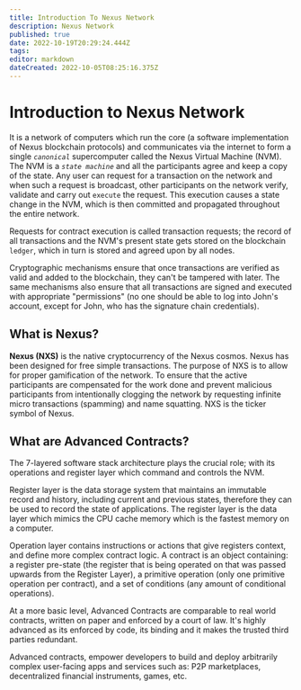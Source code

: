 ```yaml
---
title: Introduction To Nexus Network
description: Nexus Network
published: true
date: 2022-10-19T20:29:24.444Z
tags: 
editor: markdown
dateCreated: 2022-10-05T08:25:16.375Z
---
```


# Introduction to Nexus Network

It is a network of computers which run the core (a software implementation of Nexus blockchain protocols) and communicates via the internet to form a single _`canonical`_ supercomputer called the Nexus Virtual Machine (NVM). The NVM is a _`state machine`_ and all the participants agree and keep a copy of the state. Any user can request for a transaction on the network and when such a  request is broadcast, other participants on the network verify, validate and carry out `execute` the request. This execution causes a state change in the NVM, which is then committed and propagated throughout the entire network.

Requests for contract execution is called transaction requests; the record of all transactions and the NVM's present state gets stored on the blockchain `ledger`, which in turn is stored and agreed upon by all nodes.

Cryptographic mechanisms ensure that once transactions are verified as valid and added to the blockchain, they can't be tampered with later. The same mechanisms also ensure that all transactions are signed and executed with appropriate "permissions" (no one should be able to log into John's account, except for John, who has the signature chain credentials).


## What is Nexus? 

**Nexus (NXS)** is the native cryptocurrency of the Nexus cosmos. Nexus has been designed for free simple transactions. The purpose of NXS is to allow for proper gamification of the network. To ensure that the active participants are compensated for the work done and prevent malicious participants from intentionally clogging the network by requesting infinite micro transactions (spamming) and name squatting. NXS is the ticker symbol of Nexus.

## What are Advanced Contracts? 

The 7-layered software stack architecture plays the crucial role; with its operations and register layer which command and controls the NVM.&#x20;

Register layer is the data storage system that maintains an immutable record and history, including current and previous states, therefore they can be used to record the state of applications. The register layer is the data layer which mimics the CPU cache memory which is the fastest memory on a computer.&#x20;

Operation layer contains instructions or actions that give registers context, and define more complex contract logic. A contract is an object containing: a register pre-state (the register that is being operated on that was passed upwards from the Register Layer), a primitive operation (only one primitive operation per contract), and a set of conditions (any amount of conditional operations).

At a more basic level, Advanced Contracts are comparable to real world contracts, written on paper and enforced by a court of law. It's highly advanced as its enforced by code, its binding and it makes the trusted third parties redundant.

Advanced contracts, empower developers to build and deploy arbitrarily complex user-facing apps and services such as: P2P marketplaces, decentralized financial instruments, games, etc.